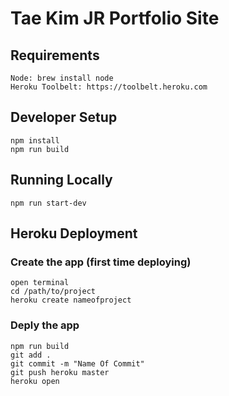 # Tae Kim JR Portfolio Site
## Requirements
```
Node: brew install node
Heroku Toolbelt: https://toolbelt.heroku.com
```

## Developer Setup
```
npm install
npm run build
```

## Running Locally
```
npm run start-dev
```

## Heroku Deployment
### Create the app (first time deploying)
```
open terminal
cd /path/to/project
heroku create nameofproject
```

### Deply the app
```
npm run build
git add .
git commit -m "Name Of Commit"
git push heroku master
heroku open
```